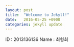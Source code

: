 ```yaml
---
layout: post
title:  "Welcome to Jekyll!"
date:   2016-05-25 +0900
categories: jekyll update
---
```


ID : 2013136136
Name : 최형회
